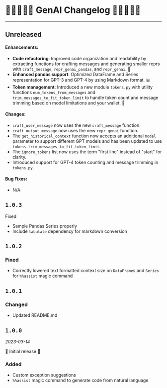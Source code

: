 # 👨‍🔬👨🏿‍🔬 GenAI Changelog 👩🏾‍🔬👩‍🔬

---

## Unreleased

#### Enhancements:

- **Code refactoring**: Improved code organization and readability by extracting functions for crafting messages and generating smaller reprs with `craft_message`, `repr_genai_pandas`, and `repr_genai`. 🧰
- **Enhanced pandas support**: Optimized DataFrame and Series representation for GPT-3 and GPT-4 by using Markdown format. 📊
- **Token management**: Introduced a new module `tokens.py` with utility functions `num_tokens_from_messages` and `trim_messages_to_fit_token_limit` to handle token count and message trimming based on model limitations and your wallet. 💸

#### Changes:

- `craft_user_message` now uses the new `craft_message` function.
- `craft_output_message` now uses the new `repr_genai` function.
- The `get_historical_context` function now accepts an additional `model` parameter to support different GPT models and has been updated to use `tokens.trim_messages_to_fit_token_limit`.
- The `ignore_tokens` list now uses the term "first line" instead of "start" for clarity.
- Introduced support for GPT-4 token counting and message trimming in `tokens.py`.

#### Bug Fixes:

- N/A

## `1.0.3`

Fixed

- Sample Pandas Series properly
- Include `tabulate` dependency for markdown conversion

## `1.0.2`

### Fixed

- Correctly lowered text formatted context size on `DataFrame`s and `Series` for `%%assist` magic command

## `1.0.1`

### Changed

- Updated README.md

## `1.0.0`

_2023-03-14_

🎉 Initial release 🎉

### Added

- Custom exception suggestions
- `%%assist` magic command to generate code from natural language
